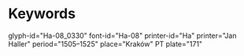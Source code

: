 # Keywords
glyph-id="Ha-08_0330"
font-id="Ha-08"
printer-id="Ha"
printer="Jan Haller"
period="1505–1525"
place="Kraków"
PT plate="171"

